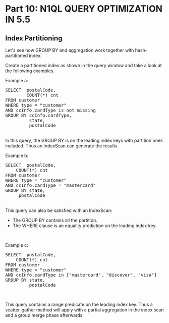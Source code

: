 # Part 10: N1QL QUERY OPTIMIZATION IN 5.5

## Index Partitioning

Let's see how GROUP BY and aggregation work together with hash-partitioned index.

Create a partitioned index as shown in the query window and take a look at the following examples.

Example a:
<br>
<pre>
SELECT	postalCode,
       	COUNT(*) cnt
FROM customer
WHERE type = "customer"
AND ccInfo.cardType is not missing
GROUP BY ccInfo.cardType,
         state,
         postalCode
</pre>
<br>
In this query, the GROUP BY is on the leading index keys with partition ones included. Thus an IndexScan can generate the results.

<br>

Example b:
<br>
<pre>
SELECT 	postalCode, 
	COUNT(*) cnt
FROM customer
WHERE type = "customer"
AND ccInfo.cardType = "mastercard"
GROUP BY state,
	 postalCode
</pre>
<br>
This query can also be satisfied with an IndexScan:

- The GROUP BY contains all the partition.
- The WHERE clause is an equality prediction on the leading index key.

<br>


Example c:
<br>
<pre>
SELECT  postalCode,
	COUNT(*) cnt
FROM customer
WHERE type = "customer"
AND ccInfo.cardType in ["mastercard", "discover", "visa"]
GROUP BY state,
         postalCode
</pre>
<br>

This query contains a range predicate on the leading index key. Thus a scatter-gather method will apply with a partial aggregation in the index scan and a group merge phase afterwards.


